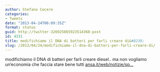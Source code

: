 ```yaml
---
author: Stefano Cecere
categories:
- Tweets
date: "2013-04-24T06:09:35Z"
format: status
guid: http://twitter-326925865923514368-post
id: 4331
title: modifichiamo il DNA di batteri per farli creare di&#8230;
slug: /2013/04/24/modifichiamo-il-dna-di-batteri-per-farli-creare-di/
---
```


modifichiamo il DNA di batteri per farli creare diesel.. ma non vogliamo un’economia che faccia stare bene tutti [ansa.it/web/notizie/sp…](http://ansa.it/web/notizie/specializzati/scienza/2013/04/23/Batteri-che-producono-gasolio_8598381.html)